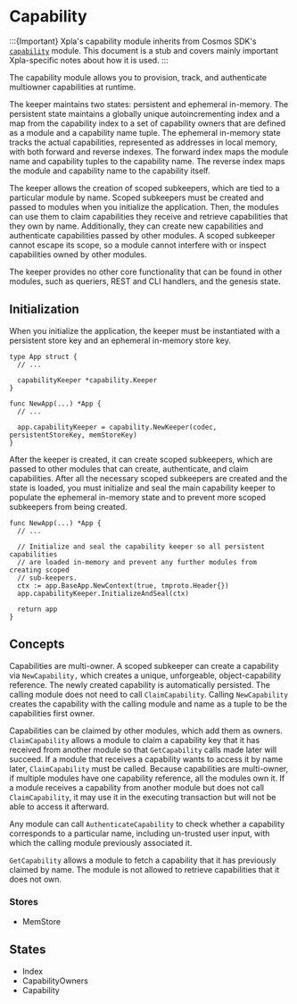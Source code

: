 # Capability

:::{Important}
Xpla's capability module inherits from Cosmos SDK's [`capability`](https://docs.cosmos.network/master/modules/capability/) module. This document is a stub and covers mainly important Xpla-specific notes about how it is used.
:::

The capability module allows you to provision, track, and authenticate multiowner capabilities at runtime.

The keeper maintains two states: persistent and ephemeral in-memory. The persistent state maintains a globally unique autoincrementing index and a map from the capability index to a set of capability owners that are defined as a module and a capability name tuple. The ephemeral in-memory state tracks the actual capabilities, represented as addresses in local memory, with both forward and reverse indexes. The forward index maps the module name and capability tuples to the capability name. The reverse index maps the module and capability name to the capability itself.

The keeper allows the creation of scoped subkeepers, which are tied to a particular module by name. Scoped subkeepers must be created and passed to modules when you initialize the application. Then, the modules can use them to claim capabilities they receive and retrieve capabilities that they own by name. Additionally, they can create new capabilities and authenticate capabilities passed by other modules. A scoped subkeeper cannot escape its scope, so a module cannot interfere with or inspect capabilities owned by other modules.

The keeper provides no other core functionality that can be found in other modules, such as queriers, REST and CLI handlers, and the genesis state.

## Initialization

When you initialize the application, the keeper must be instantiated with a persistent store key and an ephemeral in-memory store key.

```
type App struct {
  // ...

  capabilityKeeper *capability.Keeper
}

func NewApp(...) *App {
  // ...

  app.capabilityKeeper = capability.NewKeeper(codec, persistentStoreKey, memStoreKey)
}
```

After the keeper is created, it can create scoped subkeepers, which are passed to other modules that can create, authenticate, and claim capabilities. After all the necessary scoped subkeepers are created and the state is loaded, you must initialize and seal the main capability keeper to populate the ephemeral in-memory state and to prevent more scoped subkeepers from being created.

```
func NewApp(...) *App {
  // ...

  // Initialize and seal the capability keeper so all persistent capabilities
  // are loaded in-memory and prevent any further modules from creating scoped
  // sub-keepers.
  ctx := app.BaseApp.NewContext(true, tmproto.Header{})
  app.capabilityKeeper.InitializeAndSeal(ctx)

  return app
}
```

## Concepts

Capabilities are multi-owner. A scoped subkeeper can create a capability via `NewCapability,` which creates a unique, unforgeable, object-capability reference. The newly created capability is automatically persisted. The calling module does not need to call `ClaimCapability`. Calling `NewCapability` creates the capability with the calling module and name as a tuple to be the capabilities first owner.

Capabilities can be claimed by other modules, which add them as owners. `ClaimCapability` allows a module to claim a capability key that it has received from another module so that `GetCapability` calls made later will succeed. If a module that receives a capability wants to access it by name later, `ClaimCapability` must be called. Because capabilities are multi-owner, if multiple modules have one capability reference, all the modules own it. If a module receives a capability from another module but does not call `ClaimCapability`, it may use it in the executing transaction but will not be able to access it afterward.

Any module can call `AuthenticateCapability` to check whether a capability corresponds to a particular name, including un-trusted user input, with which the calling module previously associated it.

`GetCapability` allows a module to fetch a capability that it has previously claimed by name. The module is not allowed to retrieve capabilities that it does not own.

### Stores

- MemStore

## States

- Index
- CapabilityOwners
- Capability

